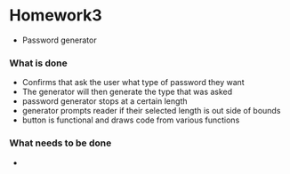 # Homework3


* Password generator

### What is done

* Confirms that ask the user what type of password they want
* The generator will then generate the type that was asked 
* password generator stops at a certain length
* generator prompts reader if their selected length is out side of bounds
* button is functional and draws code from various functions

### What needs to be done

* 